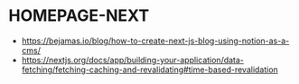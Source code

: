 # HOMEPAGE-NEXT

- <https://bejamas.io/blog/how-to-create-next-js-blog-using-notion-as-a-cms/>
- <https://nextjs.org/docs/app/building-your-application/data-fetching/fetching-caching-and-revalidating#time-based-revalidation>
